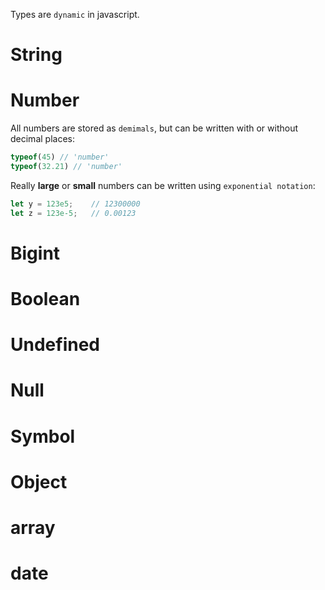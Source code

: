 Types are `dynamic` in javascript.

# String


# Number  
All numbers are stored as `demimals`, but can be written with or without decimal places:
```js
typeof(45) // 'number'
typeof(32.21) // 'number'
```
Really **large** or **small** numbers can be written using `exponential notation`:
```js
let y = 123e5;    // 12300000  
let z = 123e-5;   // 0.00123
```
# Bigint
# Boolean
# Undefined
# Null
# Symbol
# Object
# array 
# date